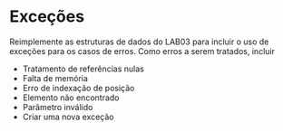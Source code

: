 # Exceções

Reimplemente as estruturas de dados do LAB03 para incluir o uso de exceções para os casos de erros. Como erros a serem tratados, incluir

- Tratamento de referências nulas
- Falta de memória
- Erro de indexação de posição
- Elemento não encontrado
- Parâmetro inválido
- Criar uma nova exceção
